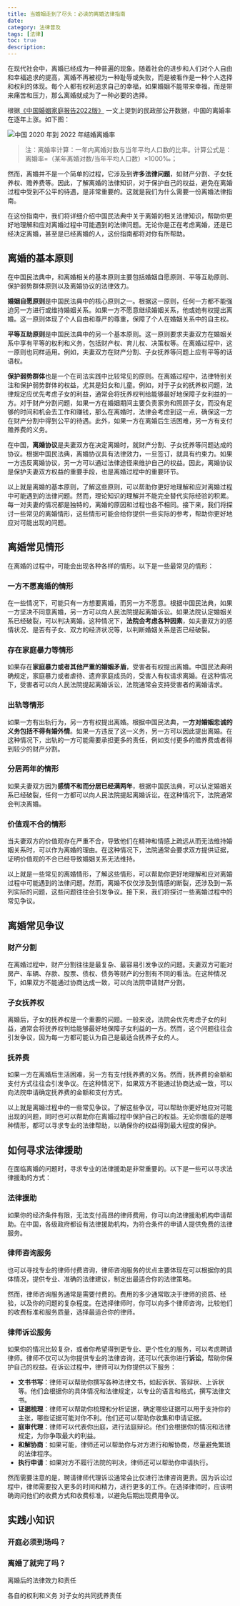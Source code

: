 ```yaml
---
title: 当婚姻走到了尽头：必读的离婚法律指南
date:
category: 法律普及
tags: [法律]
toc: true
description: 
---
```


在现代社会中，离婚已经成为一种普遍的现象。随着社会的进步和人们对个人自由和幸福追求的提高，离婚不再被视为一种耻辱或失败，而是被看作是一种个人选择和权利的体现。每个人都有权利追求自己的幸福，如果婚姻不能带来幸福，而是带来痛苦和压力，那么离婚就成为了一种必要的选择。

根据[《中国婚姻家庭报告2022版》](https://mp.weixin.qq.com/s/XoMb6pMtJ76zXcnroWDcAw) 一文上提到的民政部公开数据，中国的离婚率在逐年上涨。如下图：

![中国 2020 年到 2022 年结婚离婚率](https://slefboot-1251736664.cos.ap-beijing.myqcloud.com/20230720_divorce_legal_knowlage_1.png)

> 注：离婚率计算：一年内离婚对数与当年平均人口数的比率。计算公式是：离婚率=（某年离婚对数/当年平均人口数）×1000‰；

然而，离婚并不是一个简单的过程，它涉及到**许多法律问题**，如财产分割、子女抚养权、赡养费等。因此，了解离婚的法律知识，对于保护自己的权益，避免在离婚过程中受到不公平的待遇，是非常重要的。这就是我们为什么需要一份离婚法律指南。

在这份指南中，我们将详细介绍中国民法典中关于离婚的相关法律知识，帮助你更好地理解和应对离婚过程中可能遇到的法律问题。无论你是正在考虑离婚，还是已经决定离婚，甚至是已经离婚的人，这份指南都将对你有所帮助。

<!--more-->

## 离婚的基本原则

在中国民法典中，和离婚相关的基本原则主要包括婚姻自愿原则、平等互助原则、保护弱势群体原则以及离婚协议的法律效力。

**婚姻自愿原则**是中国民法典中的核心原则之一。根据这一原则，任何一方都不能强迫另一方进行或维持婚姻关系。如果一方不愿意继续婚姻关系，他或她有权提出离婚。这一原则体现了个人自由和尊严的尊重，保障了个人在婚姻关系中的自主权。

**平等互助原则**是中国民法典中的另一个基本原则。这一原则要求夫妻双方在婚姻关系中享有平等的权利和义务，包括财产权、育儿权、决策权等。在离婚过程中，这一原则也同样适用。例如，夫妻双方在财产分割、子女抚养等问题上应有平等的话语权。

**保护弱势群体**也是一个在司法实践中比较常见的原则。在离婚过程中，法律特别关注和保护弱势群体的权益，尤其是妇女和儿童。例如，对于子女的抚养权问题，法律规定应优先考虑子女的利益，通常会将抚养权判给能够最好地保障子女利益的一方。对于财产分割问题，如果一方在婚姻期间主要负责家务和照顾子女，而没有足够的时间和机会去工作和赚钱，那么在离婚时，法律会考虑到这一点，确保这一方在财产分割中得到公平的待遇。此外，如果一方在离婚后生活困难，另一方有支付赡养费的义务。

在中国，**离婚协议**是夫妻双方在决定离婚时，就财产分割、子女抚养等问题达成的协议。根据中国民法典，离婚协议具有法律效力，一旦签订，就具有约束力。如果一方违反离婚协议，另一方可以通过法律途径来维护自己的权益。因此，离婚协议是保护夫妻双方权益的重要手段，也是离婚过程中的重要环节。

以上就是离婚的基本原则，了解这些原则，可以帮助你更好地理解和应对离婚过程中可能遇到的法律问题。然而，理论知识的理解并不能完全替代实际经验的积累。每一对夫妻的情况都是独特的，离婚的原因和过程也各不相同。接下来，我们将探讨一些常见的离婚情形，这些情形可能会给你提供一些实际的参考，帮助你更好地应对可能出现的问题。

## 离婚常见情形

在离婚的过程中，可能会出现各种各样的情形。以下是一些最常见的情形：

### 一方不愿离婚的情形

在一些情况下，可能只有一方想要离婚，而另一方不愿意。根据中国民法典，如果一方坚决不同意离婚，另一方可以向人民法院提起离婚诉讼。如果法院认定婚姻关系已经破裂，可以判决离婚。这种情况下，**法院会考虑各种因素**，如夫妻双方的感情状况、是否有子女、双方的经济状况等，以判断婚姻关系是否已经破裂。

### 存在家庭暴力等情形

如果存在**家庭暴力或者其他严重的婚姻矛盾**，受害者有权提出离婚。中国民法典明确规定，家庭暴力或者虐待、遗弃家庭成员的，受害人有权请求离婚。在这种情况下，受害者可以向人民法院提起离婚诉讼，法院通常会支持受害者的离婚请求。

### 出轨等情形

如果一方有出轨行为，另一方有权提出离婚。根据中国民法典，**一方对婚姻忠诚的义务包括不得有婚外情**。如果一方违反了这一义务，另一方可以因此提出离婚。在这种情况下，出轨的一方可能需要承担更多的责任，例如支付更多的赡养费或者得到较少的财产分割。

### 分居两年的情形

如果夫妻双方因为**感情不和而分居已经满两年**，根据中国民法典，可以认定婚姻关系已经破裂，任何一方都可以向人民法院提起离婚诉讼。在这种情况下，法院通常会判决离婚。

### 价值观不合的情形

当夫妻双方的价值观存在严重不合，导致他们在精神和情感上疏远从而无法维持婚姻关系时，可以作为离婚的理由。在这种情况下，法院通常会要求双方提供证据，证明价值观的不合已经导致婚姻关系无法维持。

以上就是一些常见的离婚情形，了解这些情形，可以帮助你更好地理解和应对离婚过程中可能遇到的法律问题。然而，离婚不仅仅涉及到情感的断裂，还涉及到一系列实际的问题，这些问题往往会引发争议。接下来，我们将探讨一些离婚过程中的常见争议。

## 离婚常见争议

### 财产分割

在离婚过程中，财产分割往往是最复杂、最容易引发争议的问题。夫妻双方可能对房产、车辆、存款、股票、债权、债务等财产的分割有不同的看法。在这种情况下，如果双方不能通过协商达成一致，可以向法院申请财产分割。

### 子女抚养权

离婚后，子女的抚养权是一个重要的问题。一般来说，法院会优先考虑子女的利益，通常会将抚养权判给能够最好地保障子女利益的一方。然而，这个问题往往会引发争议，因为每一方都可能认为自己是最适合抚养子女的人。

### 抚养费

如果一方在离婚后生活困难，另一方有支付抚养费的义务。然而，抚养费的金额和支付方式往往会引发争议。在这种情况下，如果双方不能通过协商达成一致，可以向法院申请确定抚养费的金额和支付方式。

以上就是离婚过程中的一些常见争议。了解这些争议，可以帮助你更好地应对可能出现的问题，同时也可以帮助你在离婚过程中保护自己的权益。无论你面临的是哪种情形，都可以寻求专业的法律帮助，以确保你的权益得到最大程度的保护。

## 如何寻求法律援助

在面临离婚的问题时，寻求专业的法律援助是非常重要的。以下是一些可以寻求法律援助的方式：

### 法律援助

如果你的经济条件有限，无法支付高昂的律师费用，你可以向法律援助机构申请帮助。在中国，各级政府都设有法律援助机构，为符合条件的申请人提供免费的法律服务。

### 律师咨询服务

也可以寻找专业的律师付费咨询，律师咨询服务的优点主要体现在可以根据你的具体情况，提供专业、准确的法律建议，制定出最适合你的法律策略。

然而，律师咨询服务通常是需要付费的。费用的多少通常取决于律师的资质、经验，以及你的问题的复杂程度。在选择律师时，你可以向多个律师咨询，比较他们的收费标准和服务质量，选择最适合你的律师。

### 律师诉讼服务

如果你的情况比较复杂，或者你希望得到更专业、更个性化的服务，可以考虑聘请律师。律师不仅可以为你提供专业的法律咨询，还可以代表你进行**诉讼**，帮助你保护自己的权益。在诉讼过程中，律师可以为你提供以下服务：

- **文书书写**：律师可以帮助你撰写各种法律文书，如起诉状、答辩状、上诉状等。他们会根据你的具体情况和法律规定，以专业的语言和格式，撰写法律文书。
- **证据梳理**：律师可以帮助你梳理和分析证据，确定哪些证据可以用于支持你的主张，哪些证据可能对你不利。他们还可以帮助你收集和申请证据。
- **庭审代理**：律师可以代表你出庭，进行法庭辩论。他们会根据你的情况和法律规定，为你争取最大的利益。
- **和解协商**：如果可能，律师还可以帮助你与对方进行和解协商，尽量避免繁琐的法律程序。
- **执行申请**：如果对方不履行法院的判决，律师还可以帮助你申请执行。

然而需要注意的是，聘请律师代理诉讼通常会比仅进行法律咨询更贵。因为诉讼过程中，律师需要投入更多的时间和精力，进行更多的工作。在选择律师时，应该明确询问他们的收费方式和收费标准，以避免后期出现费用争议。

## 实践小知识

### 开庭必须到场吗？

### 离婚了就完了吗？

离婚后的法律效力和责任

各自的权利和义务
对子女的共同抚养责任